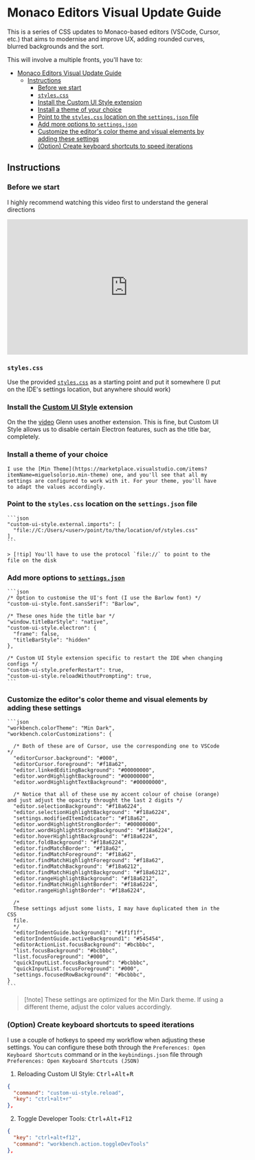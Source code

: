 # Monaco Editors Visual Update Guide

This is a series of CSS updates to Monaco-based editors (VSCode, Cursor, etc.)
that aims to modernise and improve UX, adding rounded curves, blurred
backgrounds and the sort.

This will involve a multiple fronts, you'll have to:

- [Monaco Editors Visual Update Guide](#monaco-editors-visual-update-guide)
  - [Instructions](#instructions)
    - [Before we start](#before-we-start)
    - [`styles.css`](#stylescss)
    - [Install the Custom UI Style extension](#install-the-custom-ui-style-extension)
    - [Install a theme of your choice](#install-a-theme-of-your-choice)
    - [Point to the `styles.css` location on the `settings.json` file](#point-to-the-stylescss-location-on-the-settingsjson-file)
    - [Add more options to `settings.json`](#add-more-options-to-settingsjson)
    - [Customize the editor's color theme and visual elements by adding these settings](#customize-the-editors-color-theme-and-visual-elements-by-adding-these-settings)
    - [(Option) Create keyboard shortcuts to speed iterations](#option-create-keyboard-shortcuts-to-speed-iterations)

## Instructions

### Before we start  

I highly recommend watching this video first to understand the general directions
<iframe width="560" height="315" src="https://www.youtube.com/embed/9_I0bySQoCs?si=MB5FZVBb-oUT3W1G" title="YouTube video player" frameborder="0" allow="accelerometer; autoplay; clipboard-write; encrypted-media; gyroscope; picture-in-picture; web-share" referrerpolicy="strict-origin-when-cross-origin" allowfullscreen></iframe>

### `styles.css`

Use the provided [`styles.css`](./styles.css) as a starting point and put it somewhere (I put on the IDE's settings location, but anywhere should work)

### Install the [Custom UI Style](https://marketplace.visualstudio.com/items?itemName=subframe7536.custom-ui-style) extension  

On the the [video](https://www.youtube.com/embed/9_I0bySQoCs?si=MB5FZVBb-oUT3W1G) Glenn uses another extension. This is fine, but Custom UI Style allows us to disable certain Electron features, such as the title bar, completely.  

### Install a theme of your choice  

    I use the [Min Theme](https://marketplace.visualstudio.com/items?itemName=miguelsolorio.min-theme) one, and you'll see that all my settings are configured to work with it. For your theme, you'll have to adapt the values accordingly.  

### Point to the `styles.css` location on the `settings.json` file  

    ```json
    "custom-ui-style.external.imports": [
      "file://C:/Users/<user>/point/to/the/location/of/styles.css"
    ],
    ```

    > [!tip] You'll have to use the protocol `file://` to point to the file on the disk  

### Add more options to [`settings.json`](./settings.json)

    ```json
    /* Option to customise the UI's font (I use the Barlow font) */
    "custom-ui-style.font.sansSerif": "Barlow",

    /* These ones hide the title bar */
    "window.titleBarStyle": "native",
    "custom-ui-style.electron": { 
      "frame": false, 
      "titleBarStyle": "hidden" 
    },

    /* Custom UI Style extension specific to restart the IDE when changing configs */
    "custom-ui-style.preferRestart": true,
    "custom-ui-style.reloadWithoutPrompting": true,
    ```

### Customize the editor's color theme and visual elements by adding these settings

    ```json
    "workbench.colorTheme": "Min Dark",
    "workbench.colorCustomizations": {

      /* Both of these are of Cursor, use the corresponding one to VSCode */
      "editorCursor.background": "#000",
      "editorCursor.foreground": "#f18a62",
      "editor.linkedEditingBackground": "#00000000",
      "editor.wordHighlightBackground": "#00000000",
      "editor.wordHighlightTextBackground": "#00000000",

      /* Notice that all of these use my accent colour of choise (orange) and just adjust the opacity throught the last 2 digits */
      "editor.selectionBackground": "#f18a6224",
      "editor.selectionHighlightBackground": "#f18a6224",
      "settings.modifiedItemIndicator": "#f18a62",
      "editor.wordHighlightStrongBorder": "#00000000",
      "editor.wordHighlightStrongBackground": "#f18a6224",
      "editor.hoverHighlightBackground": "#f18a6224",
      "editor.foldBackground": "#f18a6224",
      "editor.findMatchBorder": "#f18a62",
      "editor.findMatchForeground": "#f18a62",
      "editor.findMatchHighlightForeground": "#f18a62",
      "editor.findMatchBackground": "#f18a6212",
      "editor.findMatchHighlightBackground": "#f18a6212",
      "editor.rangeHighlightBackground": "#f18a6212",
      "editor.findMatchHighlightBorder": "#f18a6224",
      "editor.rangeHighlightBorder": "#f18a6224",

      /* 
      These settings adjust some lists, I may have duplicated them in the CSS
      file. 
      */
      "editorIndentGuide.background1": "#1f1f1f",
      "editorIndentGuide.activeBackground1": "#545454",
      "editorActionList.focusBackground": "#bcbbbc",
      "list.focusBackground": "#bcbbbc",
      "list.focusForeground": "#000",
      "quickInputList.focusBackground": "#bcbbbc",
      "quickInputList.focusForeground": "#000",
      "settings.focusedRowBackground": "#bcbbbc",
    }
    ```

> [!note] These settings are optimized for the Min Dark theme. If using a different theme, adjust the color values accordingly.

### (Option) Create keyboard shortcuts to speed iterations

I use a couple of hotkeys to speed my workflow when adjusting these settings. You can configure these both through the `Preferences: Open Keyboard Shortcuts` command or in the `keybindings.json` file through `Preferences: Open Keyboard Shortcuts (JSON)`

1. Reloading Custom UI Style: <kbd>Ctrl</kbd>+<kbd>Alt</kbd>+<kbd>R</kbd>

  ```json
  {
    "command": "custom-ui-style.reload",
    "key": "ctrl+alt+r"
  },
  ```

2. Toggle Developer Tools: <kbd>Ctrl</kbd>+<kbd>Alt</kbd>+<kbd>F12</kbd>

  ```json
  {
    "key": "ctrl+alt+f12",
    "command": "workbench.action.toggleDevTools"
  },
  ```
